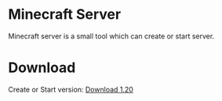 # Minecraft Server
Minecraft server is a small tool which can create or start server.
# Download
Create or Start version: [Download 1.20](https://github.com/WCT-Dawidolowid/Minecraft-Server/releases/tag/Minecraft-Server-1.0)
